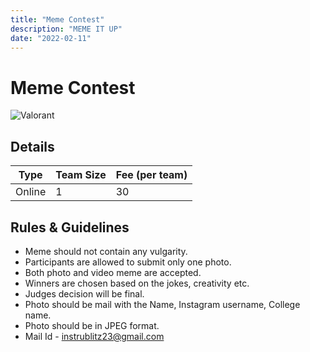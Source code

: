```yaml
---
title: "Meme Contest"
description: "‌MEME IT UP"
date: "2022-02-11"
---
```


# Meme Contest

<img src="/posters/29.png" alt="Valorant" class="w-full lg:w-96 mx-auto object-cover" />

## Details

| Type   | Team Size          | Fee (per team) |
| ------ | ------------------ | -------------- |
| Online |      1             |  30            |

## Rules & Guidelines

-   Meme should not contain any vulgarity.
-   Participants are allowed to submit only one photo.
-   Both photo and video meme are accepted.
-   Winners are chosen based on the jokes, creativity etc.
-   Judges decision will be final.
-   Photo should be mail with the Name, Instagram username, College name.
-   Photo should be in JPEG format.
-   Mail Id - instrublitz23@gmail.com